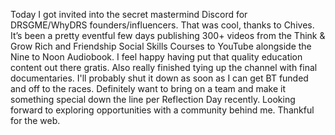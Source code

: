 Today I got invited into the secret mastermind Discord for DRSGME/WhyDRS founders/influencers. That was cool, thanks to Chives. It’s been a pretty eventful few days publishing 300+ videos from the Think & Grow Rich and Friendship Social Skills Courses to YouTube alongside the Nine to Noon Audiobook. I feel happy having put that quality education content out there gratis. Also really finished tying up the channel with final documentaries. I'll probably shut it down as soon as I can get BT funded and off to the races. Definitely want to bring on a team and make it something special down the line per Reflection Day recently. Looking forward to exploring opportunities with a community behind me. Thankful for the web.
